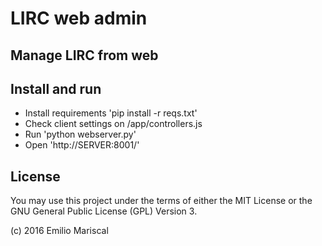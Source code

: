 # LIRC web admin

## Manage LIRC from web

## Install and run

* Install requirements 'pip install -r reqs.txt'
* Check client settings on /app/controllers.js
* Run 'python webserver.py'
* Open 'http://SERVER:8001/'

## License

You may use this project under the terms of either the MIT License or the GNU General Public License (GPL) Version 3.

(c) 2016 Emilio Mariscal
